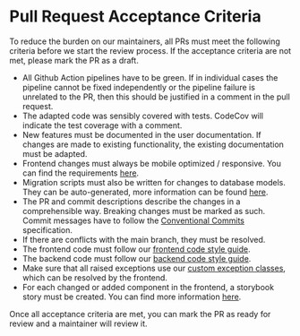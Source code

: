 <!--
 ~ SPDX-FileCopyrightText: Copyright DB InfraGO AG and contributors
 ~ SPDX-License-Identifier: Apache-2.0
 -->

# Pull Request Acceptance Criteria

To reduce the burden on our maintainers, all PRs must meet the following
criteria before we start the review process. If the acceptance criteria are not
met, please mark the PR as a draft.

- All Github Action pipelines have to be green. If in individual cases the
  pipeline cannot be fixed independently or the pipeline failure is unrelated
  to the PR, then this should be justified in a comment in the pull request.
- The adapted code was sensibly covered with tests. CodeCov will indicate the
  test coverage with a comment.
- New features must be documented in the user documentation. If changes are
  made to existing functionality, the existing documentation must be adapted.
- Frontend changes must always be mobile optimized / responsive. You can find
  the requirements [here](./frontend/responsive-design/mobile-view.md).
- Migration scripts must also be written for changes to database models. They
  can be auto-generated, more information can be found
  [here](./backend/database-migration.md).
- The PR and commit descriptions describe the changes in a comprehensible way.
  Breaking changes must be marked as such. Commit messages have to follow the
  [Conventional Commits](https://www.conventionalcommits.org/en/v1.0.0/#specification)
  specification.
- If there are conflicts with the main branch, they must be resolved.
- The frontend code must follow our
  [frontend code style guide](./frontend/code-style.md).
- The backend code must follow our
  [backend code style guide](./backend/code-style.md).
- Make sure that all raised exceptions use our
  [custom exception classes](./backend/exception.md), which can be resolved by
  the frontend.
- For each changed or added component in the frontend, a storybook story must
  be created. You can find more information [here](./frontend/storybook.md).

Once all acceptance criteria are met, you can mark the PR as ready for review
and a maintainer will review it.
